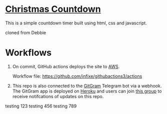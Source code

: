 # <a href='http://infixe.click/countdown/' target="_blank">Christmas Countdown</a> 
 This is a simple countdown timer built using html, css and javascript.

cloned from Debbie

# Workflows

1) On commit, GitHub actions deploys the site to <a href='https://githubactions3.s3.ap-southeast-1.amazonaws.com/index.html'>AWS</a>.

   Workflow file: https://github.com/infixe/githubactions3/actions

2) This repo is also connected to the <a href='https://github.com/infixe/GitGram'> GitGram</a> Telegram bot via a webhook. The GitGram app is deployed on <a href='https://gitupdates.herokuapp.com/'>Heroku</a> and users can join <a href='https://t.me/+Q_W584iiPGYwNjZl'> this group</a> to receive notifcations of updates on this repo. 


testing 123
testing 456
testing 789
  
